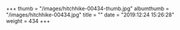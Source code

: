 +++
thumb = "/images/hitchhike-00434-thumb.jpg"
albumthumb = "/images/hitchhike-00434.jpg"
title = ""
date = "2019:12:24 15:26:28"
weight = 434
+++
